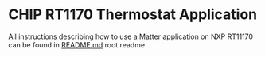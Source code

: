 # CHIP RT1170 Thermostat Application

All instructions describing how to use a Matter application on NXP RT11170 can
be found in [README.md](../../../../../docs/platforms/nxp/nxp_rt1170_guide.md)
root readme
